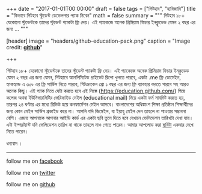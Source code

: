 +++
date = "2017-01-01T00:00:00"
draft = false
tags = ["গিটহাব", "হাবিজাবি"]
title = "কিভাবে গিটহাব  স্টুডেন্ট ডেভেলপার প্যাক নিবেন"
math = false
summary = """
গিটহাব ১৮+ যেকোনো স্টুডেন্টকে তাদের স্টুডেন্ট প্যাকটা ফ্রি দেয়। এই প্যাকেজে অনেক প্রিমিয়াম ফিচার ইনক্লুডেড যেমন ২ বছর এর জন্য ...
"""

[header]
image = "headers/github-education-pack.png"
caption = "Image credit: [**github**](https://github.com/)"

+++

গিটহাব ১৮+ যেকোনো স্টুডেন্টকে তাদের স্টুডেন্ট প্যাকটা ফ্রি দেয়। এই প্যাকেজে অনেক প্রিমিয়াম ফিচার  ইনক্লুডেড যেমন ২ বছর এর জন্য যেমন, গিটহাবে আনলিমিটেড প্রাইভেট রিপো খুলতে পারবে, একটা .me ফ্রি ডোমেইন, হ্যাকহ্যান্ড এ ৩০৳ এর ফ্রি সার্ভিস নিতে পারবে, গিটক্রাকেন প্রো ১ বছর এর জন্য ফ্রি ব্যাবহার করতে পারবে সহ আরও অনেক কিছু। এই প্যাক নিতে যেটা করতে হবে এই লিঙ্কে (https://education.github.com/) গিয়ে কলেজ অথবা ইউনিভারসিটির ভেরিফাইড মেইল (educational mail) দিয়ে একটা ফর্ম সাবমিট করতে হয়, তারপর ২৪ ঘণ্টার এর মধ্যে রিভিউ হয়ে কনফার্মেশন মেইল আসবে।  বাংলাদেশের অধিঙ্কাংশ শিক্ষা প্রতিষ্ঠান শিক্ষার্থীদের জন্য কোন মেইল সার্ভিস প্রভাইড করে না। আপনি যদি জিমেইল, বা ইয়াহু মেইল দেন তাহলে না পাওয়ার সম্ভাবনা বেশি। এজন্য আপনাকে আপনার আইডি কার্ড এর একটা ছবি তুলে দিতে হবে  যেখানে ভেলিডেশন তারিখটা দেখা যায়। এটা ইম্পরট্যান্ট যদি ভেলিডেশন তারিখ না থাকে তাহলে নাও পেতে পারেন। আমার আপলোড করা [ছবিটা](https://www.dropbox.com/s/5f58dy8rbe7xdhn/My-ID-CARD.png?dl=0) একবার দেখে নিতে পারেন।

ধন্যবাদ । 


----------


follow me on [facebook](https://www.facebook.com/shohan4556) 

follow me on [twitter](https://www.twitter.com/shohan4556)
 
follow me on [github](https://www.github.com/shohan4556) 